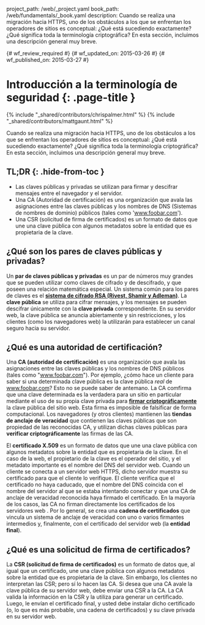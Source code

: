 project_path: /web/_project.yaml
book_path: /web/fundamentals/_book.yaml
description: Cuando se realiza una migración hacia HTTPS, uno de los obstáculos a los que se enfrentan los operadores de sitios es conceptual: ¿Qué está sucediendo exactamente? ¿Qué significa toda la terminología criptográfica? En esta sección, incluimos una descripción general muy breve.

{# wf_review_required #}
{# wf_updated_on: 2015-03-26 #}
{# wf_published_on: 2015-03-27 #}

# Introducción a la terminología de seguridad {: .page-title }

{% include "_shared/contributors/chrispalmer.html" %}
{% include "_shared/contributors/mattgaunt.html" %}



Cuando se realiza una migración hacia HTTPS, uno de los obstáculos a los que se enfrentan los operadores de sitios es conceptual: ¿Qué está sucediendo exactamente? ¿Qué significa toda la terminología criptográfica? En esta sección, incluimos una descripción general muy breve.

## TL;DR {: .hide-from-toc }
- Las claves públicas y privadas se utilizan para firmar y descifrar mensajes entre el navegador y el servidor.
- Una CA (Autoridad de certificación) es una organización que avala las asignaciones entre las claves públicas y los nombres de DNS (Sistemas de nombres de dominio) públicos (tales como 'www.foobar.com').
- Una CSR (solicitud de firma de certificados) es un formato de datos que une una clave pública con algunos metadatos sobre la entidad que es propietaria de la clave.



## ¿Qué son los pares de claves públicas y privadas?

Un **par de claves públicas y privadas** es un par de números muy grandes que se pueden utilizar
como claves de cifrado y de descifrado, y que poseen una relación
matemática especial. Un sistema común para los pares de claves es el **[sistema de cifrado RSA
(Rivest, Shamir y Adleman)](https://en.wikipedia.org/wiki/RSA_(cryptosystem))**. La **clave
pública** se utiliza para cifrar mensajes, y los mensajes se pueden
descifrar únicamente con la **clave privada** correspondiente. En su servidor web, la clave pública
se anuncia abiertamente y sin restricciones, y los clientes (como los navegadores web) la utilizarán para
establecer un canal seguro hacia su servidor.

## ¿Qué es una autoridad de certificación?

Una **CA (autoridad de certificación)** es una organización que avala las
 asignaciones entre las claves públicas y los nombres de DNS públicos (tales como "www.foobar.com").
Por ejemplo, ¿cómo hace un cliente para saber si una determinada clave pública es la clave pública _real_
de www.foobar.com? Esto no se puede saber de antemano. La CA comfirma que
una clave determinada es la verdadera para un sitio en particular mediante el uso de
su propia clave privada para **[firmar
criptográficamente](https://en.wikipedia.org/wiki/RSA_(cryptosystem)#Signing_messages)** la
clave pública del sitio web. Esta firma es imposible de falsificar de forma computacional.
Los navegadores (y otros clientes) mantienen las **tiendas de anclaje de veracidad** que contienen las
claves públicas que son propiedad de las reconocidas CA, y utilizan dichas claves públicas para
**verificar criptográficamente** las firmas de las CA.

El **certificado X.509** es un formato de datos que une una clave pública
con algunos metadatos sobre la entidad que es propietaria de la clave. En el caso de la web,
el propietario de la clave es el operador del sitio, y el metadato importante es el nombre del DNS
del servidor web. Cuando un cliente se conecta a un servidor web HTTPS, dicho
servidor muestra su certificado para que el cliente lo verifique. El cliente verifica
que el certificado no haya caducado, que el nombre del DNS coincida con el nombre del
servidor al que se estaba intentando conectar y que una CA de anclaje de veracidad reconocida haya
firmado el certificado. En la mayoría de los casos, las CA no firman directamente los certificados de los servidores web
. Por lo general, se crea una **cadena de certificados** que vincula un sistema de anclaje de veracidad
 con uno o varios firmantes intermedios y, finalmente, con el certificado
del servidor web (la **entidad final**).

## ¿Qué es una solicitud de firma de certificados?

La **CSR (solicitud de firma de certificados)** es un formato de datos que, al igual que un
certificado, une una clave pública con algunos metadatos sobre la entidad
que es propietaria de la clave. Sin embargo, los clientes no interpretan las CSR; pero sí lo hacen las CA. Si desea
que una CA avale la clave pública de su servidor web, debe enviar una CSR a la CA. La
CA valida la información en la CSR y la utiliza para generar un certificado.
Luego, le envían el certificado final, y usted debe instalar dicho certificado (o,
lo que es más probable, una cadena de certificados) y su clave privada en su servidor web.

